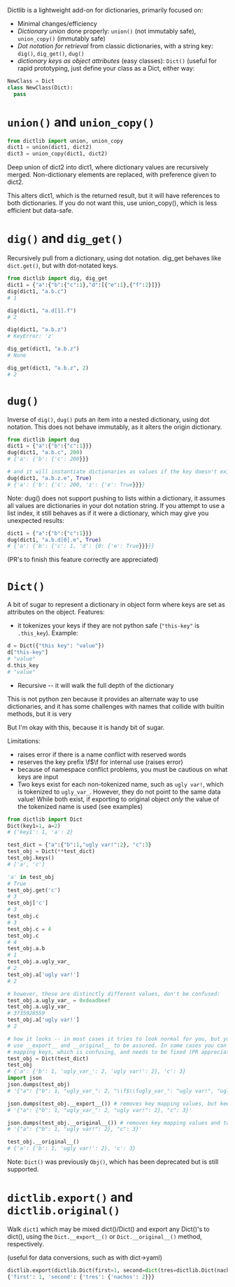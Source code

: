 Dictlib is a lightweight add-on for dictionaries, primarily focused on:

  * Minimal changes/efficiency
  * *Dictionary union* done properly: `union()` (not immutably safe), `union_copy()` (immutably safe)
  * *Dot notation for retrieval* from classic dictionaries, with a string key: `dig()`, `dig_get()`, `dug()`
  * *dictionary keys as object attributes* (easy classes): `Dict()` (useful for rapid prototyping,
    just define your class as a Dict, either way:

```python
NewClass = Dict
class NewClass(Dict):
  pass
```

`union()` and `union_copy()`
===============

```python
from dictlib import union, union_copy
dict1 = union(dict1, dict2)
dict3 = union_copy(dict1, dict2)
```

Deep union of dict2 into dict1, where dictionary values are recursively merged.
Non-dictionary elements are replaced, with preference given to dict2.

This alters dict1, which is the returned result, but it will have references to
both dictionaries.  If you do not want this, use union_copy(), which is less
efficient but data-safe.

`dig()` and `dig_get()`
=============

Recursively pull from a dictionary, using dot notation.  dig_get behaves like `dict.get()`, but with dot-notated keys.

```python
from dictlib import dig, dig_get
dict1 = {"a":{"b":{"c":1},"d":[{"e":1},{"f":2}]}}
dig(dict1, "a.b.c")
# 1

dig(dict1, "a.d[1].f")
# 2

dig(dict1, "a.b.z")
# KeyError: 'z'

dig_get(dict1, "a.b.z")
# None

dig_get(dict1, "a.b.z", 2)
# 2
```

`dug()`
=============

Inverse of `dig()`, `dug()` puts an item into a nested dictionary, using dot notation.
This does not behave immutably, as it alters the origin dictionary.  

```python
from dictlib import dug
dict1 = {"a":{"b":{"c":1}}}
dug(dict1, "a.b.c", 200)
# {'a': {'b': {'c': 200}}}

# and it will instantiate dictionaries as values if the key doesn't exist:
dug(dict1, "a.b.z.e", True)
# {'a': {'b': {'c': 200, 'z': {'e': True}}}}
```

Note: dug() does not support pushing to lists within a dictionary, it assumes
all values are dictionaries in your dot notation string.  If you attempt to use
a list index, it still behaves as if it were a dictionary, which may give you
unexpected results:

```python
dict1 = {"a":{"b":{"c":1}}}
dug(dict1, "a.b.d[0].e", True)
# {'a': {'b': {'c': 1, 'd': {0: {'e': True}}}}}
```

(PR's to finish this feature correctly are appreciated)

`Dict()`
=============

A bit of sugar to represent a dictionary in object form where keys are set as
attributes on the object.  Features:

* it tokenizes your keys if they are not python safe (`"this-key"` is `.this_key`).  Example:
```python
d = Dict({"this key": "value"})
d["this-key"]
# "value"
d.this_key
# "value"
```
* Recursive -- it will walk the full depth of the dictionary

This is not python zen because it provides an alternate way to use dictionaries,
and it has some challenges with names that collide with builtin methods, but it
is very

But I'm okay with this, because it is handy bit of sugar.

Limitations:

* raises error if there is a name conflict with reserved words
* reserves the key prefix \f$\f for internal use (raises error)
* because of namespace conflict problems, you must be cautious on what keys are input
* Two keys exist for each non-tokenized name, such as `ugly var!`,
  which is tokenized to `ugly_var_`.  However, they do not point to the same
  data value!  While both exist, if exporting to original object *only* the
  value of the tokenized name is used (see examples)

```python
from dictlib import Dict
Dict(key1=1, a=2)
# {'key1': 1, 'a': 2}

test_dict = {"a":{"b":1,"ugly var!":2}, "c":3}
test_obj = Dict(**test_dict)
test_obj.keys()
# ['a', 'c']

'a' in test_obj
# True
test_obj.get('c')
# 3
test_obj['c']
# 3
test_obj.c
# 3
test_obj.c = 4
test_obj.c
# 4
test_obj.a.b
# 1
test_obj.a.ugly_var_
# 2
test_obj.a['ugly var!']
# 2

# however, these are distinctly different values, don't be confused:
test_obj.a.ugly_var_ = 0xdeadbeef
test_obj.a.ugly_var_
# 3735928559
test_obj.a['ugly var!']
# 2

# how it looks -- in most cases it tries to look normal for you, but you can
# use __export__ and __original__ to be assured. In some cases you can see the
# mapping keys, which is confusing, and needs to be fixed (PR appreciated):
test_obj = Dict(test_dict)
test_obj
# {'a': {'b': 1, 'ugly_var_': 2, 'ugly var!': 2}, 'c': 3}
import json
json.dumps(test_obj)
# '{"a": {"b": 1, "ugly_var_": 2, "\\f$\\fugly_var_": "ugly var!", "ugly var!": 2}, "c": 3}'

json.dumps(test_obj.__export__()) # removes key mapping values, but keeps split tokenized keys
# '{"a": {"b": 1, "ugly_var_": 2, "ugly var!": 2}, "c": 3}'

json.dumps(test_obj.__original__()) # removes key mapping values and tokenized keys
# '{"a": {"b": 1, "ugly var!": 2}, "c": 3}'

test_obj.__original__()
# {'a': {'b': 1, 'ugly var!': 2}, 'c': 3}
```

Note: `Dict()` was previously `Obj()`, which has been deprecated but is still supported.

`dictlib.export()` and `dictlib.original()`
======

Walk `dict1` which may be mixed dict()/Dict() and export any Dict()'s to dict(),
using the `Dict.__export__()` or `Dict.__original__()` method, respectively.

(useful for data conversions, such as with dict->yaml)

```python
dictlib.export(dictlib.Dict(first=1, second=dict(tres=dictlib.Dict(nachos=2))))
{'first': 1, 'second': {'tres': {'nachos': 2}}}
```
